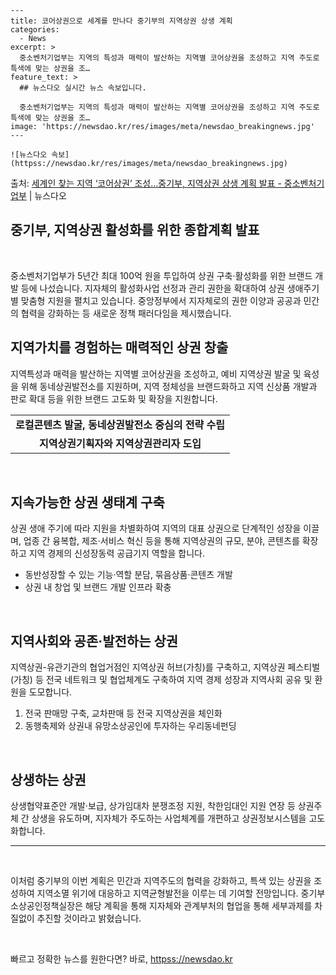     ---
    title: 코어상권으로 세계를 만나다 중기부의 지역상권 상생 계획
    categories:
      - News
    excerpt: >
      중소벤처기업부는 지역의 특성과 매력이 발산하는 지역별 코어상권을 조성하고 지역 주도로 특색에 맞는 상권을 조…
    feature_text: >
      ## 뉴스다오 실시간 뉴스 속보입니다.
    
      중소벤처기업부는 지역의 특성과 매력이 발산하는 지역별 코어상권을 조성하고 지역 주도로 특색에 맞는 상권을 조…
    image: 'https://newsdao.kr/res/images/meta/newsdao_breakingnews.jpg'
    ---
    
    ![뉴스다오 속보](httpss://newsdao.kr/res/images/meta/newsdao_breakingnews.jpg)

<p>출처: <a href="httpss://newsdao.kr/2819" rel="dofollow">세계인 찾는 지역 ‘코어상권’ 조성…중기부, 지역상권 상생 계획 발표 - 중소벤처기업부</a> | 뉴스다오</p>

<h2>중기부, 지역상권 활성화를 위한 종합계획 발표</h2>
<p data-ke-size="size16">&nbsp;</p>
중소벤처기업부가 5년간 최대 100억 원을 투입하여 상권 구축·활성화를 위한 브랜드 개발 등에 나섰습니다. 지자체의 활성화사업 선정과 관리 권한을 확대하여 상권 생애주기별 맞춤형 지원을 펼치고 있습니다. 중앙정부에서 지자체로의 권한 이양과 공공과 민간의 협력을 강화하는 등 새로운 정책 패러다임을 제시했습니다.

<h2 data-ke-size="size26">지역가치를 경험하는 매력적인 상권 창출</h2>
지역특성과 매력을 발산하는 지역별 코어상권을 조성하고, 예비 지역상권 발굴 및 육성을 위해 동네상권발전소를 지원하며, 지역 정체성을 브랜드화하고 지역 신상품 개발과 판로 확대 등을 위한 브랜드 고도화 및 확장을 지원합니다.

<table>
	<tr>
		<td style="text-align: center; height: 17px;"><b>로컬콘텐츠 발굴, 동네상권발전소 중심의 전략 수립</b></td>
	</tr>
	<tr>
		<td style="text-align: center; height: 17px;"><b>지역상권기획자와 지역상권관리자 도입</b></td>
	</tr>
</table>

<p data-ke-size="size16">&nbsp;</p>

<h2 data-ke-size="size26">지속가능한 상권 생태계 구축</h2>
상권 생애 주기에 따라 지원을 차별화하여 지역의 대표 상권으로 단계적인 성장을 이끌며, 업종 간 융복합, 제조·서비스 혁신 등을 통해 지역상권의 규모, 분야, 콘텐츠를 확장하고 지역 경제의 신성장동력 공급기지 역할을 합니다.

<ul>
	<li>동반성장할 수 있는 기능·역할 분담, 묶음상품·콘텐츠 개발</li>
	<li>상권 내 창업 및 브랜드 개발 인프라 확충</li>
</ul>

<p data-ke-size="size16">&nbsp;</p>

<h2 data-ke-size="size26">지역사회와 공존·발전하는 상권</h2>
지역상권-유관기관의 협업거점인 지역상권 허브(가칭)를 구축하고, 지역상권 페스티벌(가칭) 등 전국 네트워크 및 협업체계도 구축하여 지역 경제 성장과 지역사회 공유 및 환원을 도모합니다.

<ol>
	<li>전국 판매망 구축, 교차판매 등 전국 지역상권을 체인화</li>
	<li>동행축제와 상권내 유망소상공인에 투자하는 우리동네펀딩</li>
</ol>

<p data-ke-size="size16">&nbsp;</p>

<h2 data-ke-size="size26">상생하는 상권</h2>
상생협약표준안 개발·보급, 상가임대차 분쟁조정 지원, 착한임대인 지원 연장 등 상권주체 간 상생을 유도하며, 지자체가 주도하는 사업체계를 개편하고 상권정보시스템을 고도화합니다.

<hr>
<p data-ke-size="size16">&nbsp;</p>

이처럼 중기부의 이번 계획은 민간과 지역주도의 협력을 강화하고, 특색 있는 상권을 조성하여 지역소멸 위기에 대응하고 지역균형발전을 이루는 데 기여할 전망입니다. 중기부 소상공인정책실장은 해당 계획을 통해 지자체와 관계부처의 협업을 통해 세부과제를 차질없이 추진할 것이라고 밝혔습니다.
<p data-ke-size="size16">&nbsp;</p> 

빠르고 정확한 뉴스를 원한다면? 바로, <a href="httpss://newsdao.kr" rel="dofollow">httpss://newsdao.kr</a>


    
